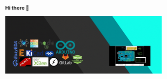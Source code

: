 ### Hi there 👋

[![social-banner-ciscojmg](https://github.com/ciscojmg/ciscojmg/blob/main/assets/ciscojmg.gif)](https://gitlab.com/ciscojmg)



